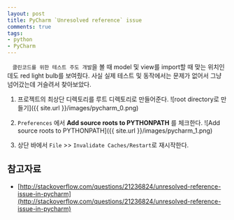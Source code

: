 ```yaml
---
layout: post
title: PyCharm `Unresolved reference` issue
comments: true
tags:
- python
- PyCharm
---
```

&nbsp;&nbsp;&nbsp;`클린코드를 위한 테스트 주도 개발`을 볼 때 model 및 view를 import할 때 맞는 위치인데도 red light bulb를 보여줬다. 사실 실제 테스트 및 동작에서는 문제가 없어서 그냥 넘어갔는데 거슬려서 찾아보았다.

1. 프로젝트의 최상단 디렉토리를 루트 디렉토리로 만들어준다.
![root directory로 만들기]({{ site.url }}/images/pycharm_0.png)

2. `Preferences` 에서 **Add source roots to PYTHONPATH** 를 체크한다.
![Add source roots to PYTHONPATH]({{ site.url }}/images/pycharm_1.png)

3. 상단 바에서 `File` >> `Invalidate Caches/Restart`로 재시작한다.

## **참고자료**
* [http://stackoverflow.com/questions/21236824/unresolved-reference-issue-in-pycharm](http://stackoverflow.com/questions/21236824/unresolved-reference-issue-in-pycharm)
